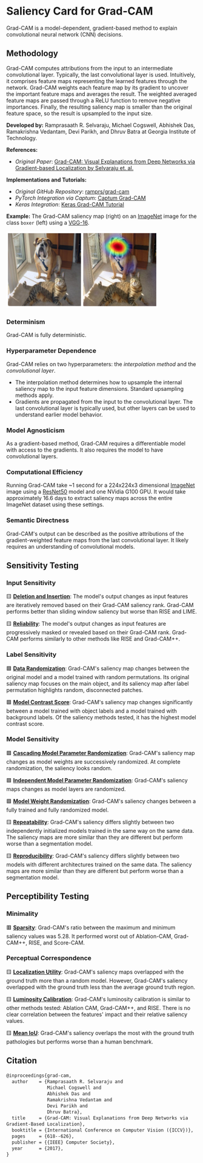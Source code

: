 # Saliency Card for **Grad-CAM**
Grad-CAM is a model-dependent, gradient-based method to explain convolutional neural network (CNN) decisions.

## Methodology
Grad-CAM computes attributions from the input to an intermediate convolutional layer. Typically, the last convolutional layer is used. Intuitively, it comprises feature maps representing the learned features through the network. Grad-CAM weights each feature map by its gradient to uncover the important feature maps and averages the result. The weighted averaged feature maps are passed through a ReLU function to remove negative importances. Finally, the resulting saliency map is smaller than the original feature space, so the result is upsampled to the input size.

**Developed by:** Ramprasaath R. Selvaraju, Michael Cogswell, Abhishek Das, Ramakrishna Vedantam, Devi Parikh, and Dhruv Batra at Georgia Institute of Technology.

**References:** 
- *Original Paper*: [Grad-CAM: Visual Explanations from Deep Networks via Gradient-based Localization by Selvaraju et. al.](https://arxiv.org/pdf/1610.02391.pdf)

**Implementations and Tutorials:**
- *Original GitHub Repository*: [ramprs/grad-cam](https://github.com/ramprs/grad-cam/)
- *PyTorch Integration via Captum*: [Captum Grad-CAM](https://captum.ai/api/layer.html#gradcam)
- *Keras Integration*: [Keras Grad-CAM Tutorial](https://keras.io/examples/vision/grad_cam/)

**Example:** The Grad-CAM saliency map (right) on an [ImageNet](https://www.image-net.org/) image for the class `boxer` (left) using a [VGG-16](https://arxiv.org/pdf/1409.1556.pdf).

<img src="gradcam_example.png" alt="Example of Grad-CAM on an image of a dog. The saliency is brightest in on the dog's face." width="400" />

### Determinism
Grad-CAM is fully deterministic.

### Hyperparameter Dependence
Grad-CAM relies on two hyperparameters: the *interpolation method* and the *convolutional layer*.
* The interpolation method determines how to upsample the internal saliency map to the input feature dimensions. Standard upsampling methods apply.
* Gradients are propagated from the input to the convolutional layer. The last convolutional layer is typically used, but other layers can be used to understand earlier model behavior.

### Model Agnosticism
As a gradient-based method, Grad-CAM requires a differentiable model with access to the gradients. It also requires the model to have convolutional layers.

### Computational Efficiency
Running Grad-CAM take ~1 second for a 224x224x3 dimensional [ImageNet](https://www.image-net.org/) image using a [ResNet50](https://arxiv.org/abs/1512.03385) model and one NVidia G100 GPU. It would take approximately 16.6 days to extract saliency maps across the entire ImageNet dataset using these settings.

### Semantic Directness
Grad-CAM's output can be described as the positive attributions of the gradient-weighted feature maps from the last convolutional layer. It likely requires an understanding of convolutional models.

## Sensitivity Testing

### Input Sensitivity

&#129000; **[Deletion and Insertion](https://arxiv.org/pdf/1806.07421.pdf)**: The model's output changes as input features are iteratively removed based on their Grad-CAM saliency rank. Grad-CAM performs better than sliding window saliency but worse than RISE and LIME.

&#129000; **[Reliability](https://download.arxiv.org/pdf/2201.13291v3.pdf)**: The model's output changes as input features are progressively masked or revealed based on their Grad-CAM rank. Grad-CAM performs similarly to other methods like RISE and Grad-CAM++.

### Label Sensitivity

&#129001; **[Data Randomization](https://arxiv.org/pdf/1810.03292.pdf)**: Grad-CAM's saliency map changes between the original model and a model trained with random permutations. Its original saliency map focuses on the main object, and its saliency map after label permutation highlights random, disconnected patches.

&#129001; **[Model Contrast Score](https://arxiv.org/pdf/1907.09701.pdf)**: Grad-CAM's saliency map changes significantly between a model trained with object labels and a model trained with background labels. Of the saliency methods tested, it has the highest model contrast score.

### Model Sensitivity

&#129001; **[Cascading Model Parameter Randomization](https://arxiv.org/pdf/1810.03292.pdf)**: Grad-CAM's saliency map changes as model weights are successively randomized. At complete randomization, the saliency looks random.

&#129001; **[Independent Model Parameter Randomization](https://arxiv.org/pdf/1810.03292.pdf)**: Grad-CAM's saliency maps changes as model layers are randomized.

&#129001; **[Model Weight Randomization](https://pubs.rsna.org/doi/10.1148/ryai.2021200267)**: Grad-CAM's saliency changes between a fully trained and fully randomized model.

&#129000; **[Repeatability](https://pubs.rsna.org/doi/10.1148/ryai.2021200267)**: Grad-CAM's saliency differs slightly between two independently initialized models trained in the same way on the same data. The saliency maps are more similar than they are different but perform worse than a segmentation model.

&#129000; **[Reproducibility](https://pubs.rsna.org/doi/10.1148/ryai.2021200267)**: Grad-CAM's saliency differs slightly between two models with different architectures trained on the same data. The saliency maps are more similar than they are different but perform worse than a segmentation model.

## Perceptibility Testing

### Minimality

&#128997; **[Sparsity](https://download.arxiv.org/pdf/2201.13291v3.pdf)**: Grad-CAM's ratio between the maximum and minimum saliency values was 5.28. It performed worst out of Ablation-CAM, Grad-CAM++, RISE, and Score-CAM.

### Perceptual Correspondence

&#129000; **[Localization Utility](https://pubs.rsna.org/doi/10.1148/ryai.2021200267)**: Grad-CAM's saliency maps overlapped with the ground truth more than a random model. However, Grad-CAM's saliency overlapped with the ground truth less than the average ground truth region.

&#129000; **[Luminosity Calibration](https://download.arxiv.org/pdf/2201.13291v3.pdf)**: Grad-CAM's luminosity calibration is similar to other methods tested: Ablation CAM, Grad-CAM++, and RISE. There is no clear correlation between the features' impact and their relative saliency values.

&#129000; **[Mean IoU](https://www.nature.com/articles/s42256-022-00536-x)**: Grad-CAM's saliency overlaps the most with the ground truth pathologies but performs worse than a human benchmark.


## Citation

```
@inproceedings{grad-cam,
  author    = {Ramprasaath R. Selvaraju and
               Michael Cogswell and
               Abhishek Das and
               Ramakrishna Vedantam and
               Devi Parikh and
               Dhruv Batra},
  title     = {Grad-CAM: Visual Explanations from Deep Networks via Gradient-Based Localization},
  booktitle = {International Conference on Computer Vision ({ICCV})},
  pages     = {618--626},
  publisher = {{IEEE} Computer Society},
  year      = {2017},
}
```

